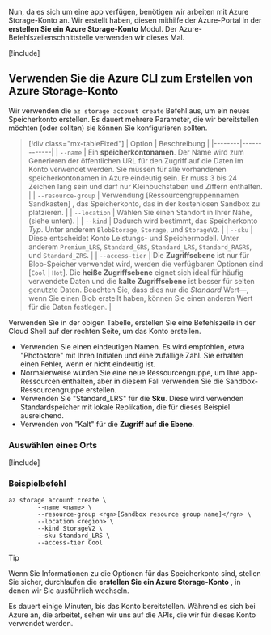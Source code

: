 Nun, da es sich um eine app verfügen, benötigen wir arbeiten mit Azure Storage-Konto an. Wir erstellt haben, diesen mithilfe der Azure-Portal in der **erstellen Sie ein Azure Storage-Konto** Modul. Der Azure-Befehlszeilenschnittstelle verwenden wir dieses Mal.

<!-- Activate the sandbox -->
[!include[](../../../includes/azure-sandbox-activate.md)]

## <a name="use-the-azure-cli-to-create-an-azure-storage-account"></a>Verwenden Sie die Azure CLI zum Erstellen von Azure Storage-Konto

Wir verwenden die `az storage account create` Befehl aus, um ein neues Speicherkonto erstellen. Es dauert mehrere Parameter, die wir bereitstellen möchten (oder sollten) sie können Sie konfigurieren sollten.

> [!div class="mx-tableFixed"]
> | Option | Beschreibung |
> |--------|-------------|
> | `--name` | Ein **speicherkontonamen**. Der Name wird zum Generieren der öffentlichen URL für den Zugriff auf die Daten im Konto verwendet werden. Sie müssen für alle vorhandenen speicherkontonamen in Azure eindeutig sein. Er muss 3 bis 24 Zeichen lang sein und darf nur Kleinbuchstaben und Ziffern enthalten. |
> | `--resource-group` | Verwendung <rgn>[Ressourcengruppennamen Sandkasten]</rgn> , das Speicherkonto, das in der kostenlosen Sandbox zu platzieren. |
> | `--location` | Wählen Sie einen Standort in Ihrer Nähe, (siehe unten). |
> | `--kind` | Dadurch wird bestimmt, das Speicherkonto _Typ_. Unter anderem `BlobStorage`, `Storage`, und `StorageV2`. |
> | `--sku` | Diese entscheidet Konto Leistungs- und Speichermodell. Unter anderem `Premium_LRS`, `Standard_GRS`, `Standard_LRS`, `Standard_RAGRS`, und `Standard_ZRS`. |
> | `--access-tier` | Die **Zugriffsebene** ist nur für Blob-Speicher verwendet wird, werden die verfügbaren Optionen sind [`Cool` | `Hot`]. Die **heiße Zugriffsebene** eignet sich ideal für häufig verwendete Daten und die **kalte Zugriffsebene** ist besser für selten genutzte Daten. Beachten Sie, dass dies nur die _Standard_ Wert&mdash;, wenn Sie einen Blob erstellt haben, können Sie einen anderen Wert für die Daten festlegen. |
    
Verwenden Sie in der obigen Tabelle, erstellen Sie eine Befehlszeile in der Cloud Shell auf der rechten Seite, um das Konto erstellen.
- Verwenden Sie einen eindeutigen Namen. Es wird empfohlen, etwa "Photostore" mit Ihren Initialen und eine zufällige Zahl. Sie erhalten einen Fehler, wenn er nicht eindeutig ist.
- Normalerweise würden Sie eine neue Ressourcengruppe, um Ihre app-Ressourcen enthalten, aber in diesem Fall verwenden Sie die Sandbox-Ressourcengruppe erstellen.
- Verwenden Sie "Standard_LRS" für die **Sku**. Diese wird verwenden Standardspeicher mit lokale Replikation, die für dieses Beispiel ausreichend.
- Verwenden von "Kalt" für die **Zugriff auf die Ebene**.

### <a name="selecting-a-location"></a>Auswählen eines Orts
<!-- Resource selection -->
[!include[](../../../includes/azure-sandbox-regions-first-mention-note.md)]

### <a name="example-command"></a>Beispielbefehl

```azurecli
az storage account create \
        --name <name> \
        --resource-group <rgn>[Sandbox resource group name]</rgn> \
        --location <region> \
        --kind StorageV2 \
        --sku Standard_LRS \ 
        --access-tier Cool
```

> [!TIP]
> Wenn Sie Informationen zu die Optionen für das Speicherkonto sind, stellen Sie sicher, durchlaufen die **erstellen Sie ein Azure Storage-Konto** , in denen wir Sie ausführlich wechseln.

Es dauert einige Minuten, bis das Konto bereitstellen. Während es sich bei Azure an, die arbeitet, sehen wir uns auf die APIs, die wir für dieses Konto verwendet werden.